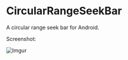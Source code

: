 CircularRangeSeekBar
====================

A circular range seek bar for Android.



Screenshot:

![Imgur](http://ljungqvist.info/CircularRangeSeekBar/screen.png)
